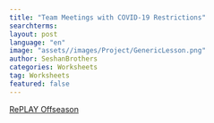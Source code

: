 ```yaml
---
title: "Team Meetings with COVID-19 Restrictions"
searchterms:
layout: post
language: "en"
image: "assets//images/Project/GenericLesson.png"
author: SeshanBrothers
categories: Worksheets
tag: Worksheets
featured: false
---
```


<a href="/translations/en-us/Worksheets/TeamMeetings.pdf">RePLAY Offseason</a>
